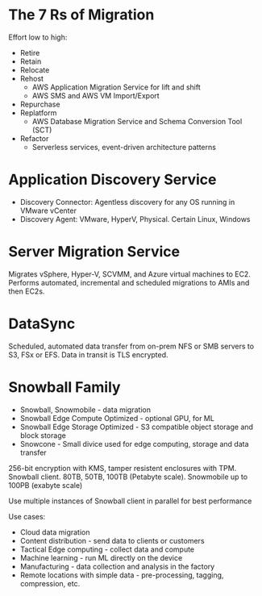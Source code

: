 # The 7 Rs of Migration

Effort low to high:
* Retire
* Retain
* Relocate
* Rehost
  * AWS Application Migration Service for lift and shift
  * AWS SMS and AWS VM Import/Export
* Repurchase
* Replatform
  * AWS Database Migration Service and Schema Conversion Tool (SCT)
* Refactor
  * Serverless services, event-driven architecture patterns

# Application Discovery Service
* Discovery Connector: Agentless discovery for any OS running in VMware vCenter
* Discovery Agent: VMware, HyperV, Physical. Certain Linux, Windows

# Server Migration Service
Migrates vSphere, Hyper-V, SCVMM, and Azure virtual machines to EC2. Performs automated, incremental and scheduled migrations to AMIs and then EC2s.

# DataSync
Scheduled, automated data transfer from on-prem NFS or SMB servers to S3, FSx or EFS. Data in transit is TLS encrypted.

# Snowball Family
* Snowball, Snowmobile - data migration
* Snowball Edge Compute Optimized - optional GPU, for ML
* Snowball Edge Storage Optimized - S3 compatible object storage and block storage
* Snowcone  - Small divice used for edge computing, storage and data transfer

256-bit encryption with KMS, tamper resistent enclosures with TPM. Snowball client. 80TB, 50TB, 100TB (Petabyte scale). Snowmobile up to 100PB (exabyte scale)

Use multiple instances of Snowball client in parallel for best performance

Use cases:
* Cloud data migration
* Content distribution - send data to clients or customers
* Tactical Edge computing - collect data and compute
* Machine learning - run ML directly on the device
* Manufacturing - data collection and analysis in the factory
* Remote locations with simple data - pre-processing, tagging, compression, etc.
